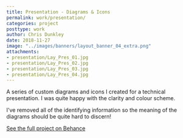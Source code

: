 ```yaml
---
title: Presentation - Diagrams & Icons
permalink: work/presentation/
categories: project
posttype: work
author: Chris Dunkley
date: 2018-11-27
image: "../images/banners/layout_banner_04_extra.png"
attachments:
- presentation/Lay_Pres_01.jpg
- presentation/Lay_Pres_02.jpg
- presentation/Lay_Pres_03.jpg
- presentation/Lay_Pres_04.jpg
---
```


A series of custom diagrams and icons I created for a technical presentation. I was quite happy with the clarity and colour scheme.

I've removed all of the identifying information so the meaning of the diagrams should be quite hard to discern!

<a class="button" href="https://www.behance.net/gallery/58280931/Icons-diagrams">See the full project on Behance</a>